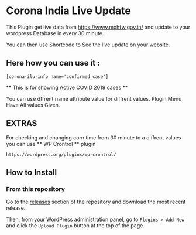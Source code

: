 # Corona India Live Update

This Plugin get live data from https://www.mohfw.gov.in/ and update to your wordpress Database in every 30 minute.

You can then use Shortcode to See the live update on your website.

## Here how you can use it : 

```
[corona-ilu-info name='confirmed_case'] 
```
** This is for showing Active COVID 2019 cases **

You can use dffrent name attribute value for diffrent values.
Plugin Menu Have All values Given.

## EXTRAS

For checking and changing corn time from 30 minute to a diffrent values you can use ** WP Crontrol ** plugin

```
https://wordpress.org/plugins/wp-crontrol/
```

## How to Install


### From this repository

Go to the [releases](https://github.com/tjthouhid/Corona-India-Live-Update/releases) section of the repository and download the most recent release.

Then, from your WordPress administration panel, go to `Plugins > Add New` and click the `Upload Plugin` button at the top of the page.